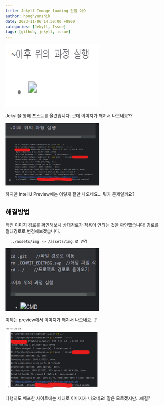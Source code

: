 ```yaml
---
title: Jekyll Immage loading 안됨 이슈
author: honghyunshik
date: 2023-11-06 14:30:00 +0800
categories: [Jekyll, Issue]
tags: [github, jekyll, issue]
---
```

<img src="/assets/img/2023-11-06-image-loading-issue/immage-not-loading.png" width="300" height="200">

Jekyll을 통해 포스트를 올렸습니다. 근데 이미지가 깨져서 나오네요??

<img src="/assets/img/2023-11-06-image-loading-issue/immage-loading-in-preview.png" width="300" height="200">

하지만 IntelliJ Preview에는 이렇게 잘만 나오네요... 뭐가 문제일까요?

## 해결방법
깨진 이미지 경로를 확인해보니 상대경로가 적용이 안되는 것을 확인했습니다!
경로를 절대경로로 변경해보겠습니다.

      ../assets/img -> /assets/img 로 변경


<img src="/assets/img/2023-11-06-image-loading-issue/immage-not-loading-in-preview.png" width="300" height="200">

이제는 preview에서 이미지가 깨져서 나오네요...?

<img src="/assets/img/2023-11-06-image-loading-issue/immage-loading-in-site.png" width="300" height="200">

다행히도 베포한 사이트에는 제대로 이미지가 나오네요! 잘은 모르겠지만...해결?
